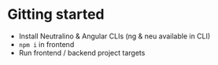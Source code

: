 
# Gitting started

- Install Neutralino & Angular CLIs (ng & neu available in CLI)
- `npm i` in frontend
- Run frontend / backend project targets